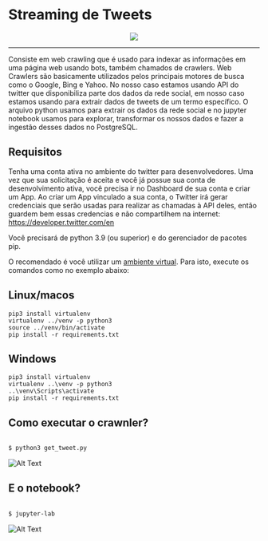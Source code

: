 #  Streaming de Tweets

<p align="center">
  <img src="https://www.scraping-bot.io/wp-content/uploads/2020/03/Spider-Crawlerweb-shine.png"/>
</p>

---

Consiste em web crawling que é usado para indexar as informações em uma página web usando bots, também chamados de crawlers. Web Crawlers são basicamente utilizados pelos principais motores de busca como o Google, Bing e Yahoo. No nosso caso estamos usando API do twitter que disponibiliza parte dos dados da rede social, em nosso caso estamos usando para extrair dados de tweets de um termo específico. O arquivo python usamos para extrair os dados da rede social e no jupyter notebook usamos para explorar, transformar os nossos dados e fazer a ingestão desses dados no PostgreSQL.

## Requisitos

Tenha uma conta ativa no ambiente do twitter para desenvolvedores. Uma vez que sua solicitação é aceita e você já possue sua conta de desenvolvimento ativa, você precisa ir no Dashboard de sua conta e criar um App. Ao criar um App vinculado a sua conta, o Twitter irá gerar credenciais que serão usadas para realizar as chamadas à API deles, então guardem bem essas credencias e não compartilhem na internet: https://developer.twitter.com/en

Você precisará de python 3.9 (ou superior) e do gerenciador de pacotes pip.

O recomendado é você utilizar um [ambiente virtual](https://pythonacademy.com.br/blog/python-e-virtualenv-como-programar-em-ambientes-virtuais). Para isto, execute os comandos como no exemplo abaixo:

## Linux/macos

    pip3 install virtualenv
    virtualenv ../venv -p python3
    source ../venv/bin/activate 
    pip install -r requirements.txt

## Windows

    pip3 install virtualenv
    virtualenv ..\venv -p python3
    ..\venv\Scripts\activate
    pip install -r requirements.txt
    
## Como executar o crawnler?

```bash

$ python3 get_tweet.py

```
![Alt Text](https://github.com/Douglas-cc/streaming-de-tweets/blob/main/2021-01-30%2021-11-24.gif)

## E o notebook?

```bash

$ jupyter-lab

```
![Alt Text](https://github.com/Douglas-cc/streaming-de-tweets/blob/main/2021-01-30%2021-15-48.gif)

    
